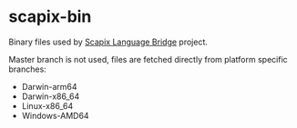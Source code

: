 # scapix-bin

Binary files used by [Scapix Language Bridge](https://github.com/scapix-com/scapix) project.

Master branch is not used, files are fetched directly from platform specific branches:

- Darwin-arm64
- Darwin-x86_64
- Linux-x86_64
- Windows-AMD64
